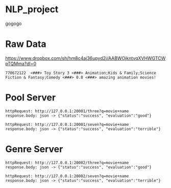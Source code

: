 # NLP_project

gogogo

# Raw Data

https://www.dropbox.com/sh/hm8c4aj36upyd2j/AABWOjkntvqXVHWGTCWpTQMma?dl=0

```
770672122  <###> Toy Story 3 <###> Animation;Kids & Family;Science Fiction & Fantasy;Comedy <###> 0.8 <###> amazing animation movies!
```

# Pool Server
```
httpRequest: http://127.0.0.1:20001/three?q=movie+name
response.body: json -> {"status":"success", "evaluation":"good"}

httpRequest: http://127.0.0.1:20001/seven?q=movie+name
response.body: json -> {"status":"success", "evaluation":"terrible"}
```
# Genre Server
```
httpRequest: http://127.0.0.1:20002/three?q=movie+name
response.body: json -> {"status":"success", "evaluation":"good"}

httpRequest: http://127.0.0.1:20002/seven?q=movie+name
response.body: json -> {"status":"success", "evaluation":"terrible"}
```


